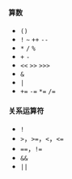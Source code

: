 #### 算数

- `()`
- `!` `~` `++` `--`
- `*` `/` `%`
- `+` `-`
- `<<` `>>` `>>>`
- `&`
- `|`
- `+=` `-=` `*=` `/=`



#### 关系运算符

- `!`
- `>`，`>=`，`<`，`<=`
- `==`，`!=`
- `&&`
- `||`